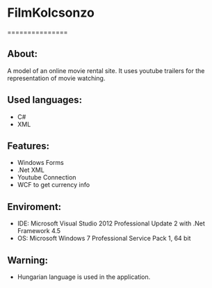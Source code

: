 # FilmKolcsonzo
===============


About:
------
A model of an online movie rental site. It uses youtube trailers for the representation of movie watching.


Used languages:
---------------
- C#
- XML


Features:
---------
- Windows Forms
- .Net XML
- Youtube Connection
- WCF to get currency info


Enviroment:
-----------
- IDE: Microsoft Visual Studio 2012 Professional Update 2 with .Net Framework 4.5
- OS: Microsoft Windows 7 Professional Service Pack 1, 64 bit


Warning:
--------
- Hungarian language is used in the application.

